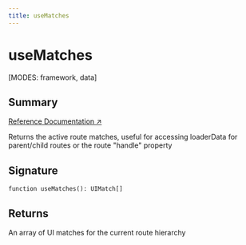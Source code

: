 ```yaml
---
title: useMatches
---
```


# useMatches

<!--
⚠️ ⚠️ IMPORTANT ⚠️ ⚠️ 

Thank you for helping improve our documentation!

This file is auto-generated from the JSDoc comments in the source
code, so please edit the JSDoc comments in the file below and this
file will be re-generated once those changes are merged.

https://github.com/remix-run/react-router/blob/main/packages/react-router/lib/hooks.tsx
-->

[MODES: framework, data]

## Summary

[Reference Documentation ↗](https://api.reactrouter.com/v7/functions/react_router.useMatches.html)

Returns the active route matches, useful for accessing loaderData for
parent/child routes or the route "handle" property

## Signature

```tsx
function useMatches(): UIMatch[]
```

## Returns

An array of UI matches for the current route hierarchy

